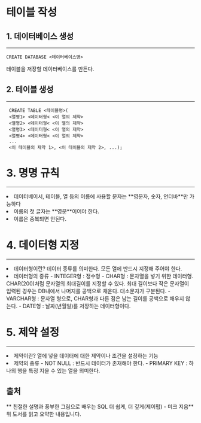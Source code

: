 # 테이블 작성

## 1. 데이터베이스 생성
----------------------
    CREATE DATABASE <데이터베이스명>
 테이블을 저장할 데이터베이스를 만든다.

 ## 2. 테이블 생성
 -----------------
     CREATE TABLE <테이블명>(
     <열명1> <데이터형< <이 열의 제약>
     <열명2> <데이터형< <이 열의 제약>
     <열명3> <데이터형< <이 열의 제약>
     <열명4> <데이터형< <이 열의 제약>
     ...
     <이 테이블의 제약 1>, <이 테이블의 제약 2>, ...);

# 3. 명명 규칙
--------------
<li> 데이터베이서, 테이블, 열 등의 이름에 사용할 문자는
**영문자, 숫자, 언더바**만 가능하다
<li> 이름의 첫 글자는 **영문**이어야 한다.
<li> 이름은 중복되면 안된다.

# 4. 데이터형 지정
------------------
<li> 데이터형이란? 데이터 종류를 의미한다. 모든 열에 반드시 지정해 주어야 한다.
<li> 데이터형의 종류
 - INTEGER형 : 정수형
 - CHAR형 : 문자열을 넣기 위한 데이터형. CHAR(200)처럼 문자열의 최대길이를 지정할 수 있다. 최대 길이보다 작은 문자열이 입력된 경우는 DB내에서 나머지를 공백으로 채운다. 대소문자가 구분된다.
 - VARCHAR형 : 문자열 형으로, CHAR형과 다른 점은 남는 길이를 공백으로 채우지 않는다.
 - DATE형 : 날짜(년월일)를 저장하는 데이터형이다.

 # 5. 제약 설정
 ----------------
<li> 제약이란? 열에 넣을 데이터에 대한 제약이나 조건을 설정하는 기능
<li> 제약의 종류
 - NOT NULL : 반드시 데이터가 존재해야 한다.
 - PRIMARY KEY : 하나의 행을 특정 지을 수 있는 열을 의미한다.



  ## 출처
 **  친절한 설명과 풍부한 그림으로 배우는 SQL 더 쉽게, 더 깊게(제이펍) - 미크 지음**    
   위 도서를 읽고 요약한 내용입니다.
